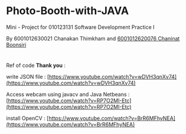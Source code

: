 # Photo-Booth-with-JAVA

Mini - Project for 010123131 Software Development Practice I

By 6001012630021  Chanakan  Thimkham and [6001012620076  Chaninat  Boonsiri](https://github.com/toystory98)
#

Ref of code **Thank you** :

write JSON file : [https://www.youtube.com/watch?v=wDVH3qnXv74](https://www.youtube.com/watch?v=wDVH3qnXv74)

Access webcam using javacv and Java Netbeans : [https://www.youtube.com/watch?v=RP7O2MI-Etc](https://www.youtube.com/watch?v=RP7O2MI-Etc)

install OpenCV : [https://www.youtube.com/watch?v=BrR6MFhyNEA](https://www.youtube.com/watch?v=BrR6MFhyNEA)

